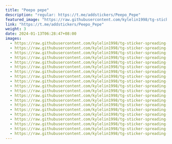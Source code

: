 ```yaml
---
title: "Peepo pepe"
description: "regular: https://t.me/addstickers/Peepo_Pepe"
featured_image: "https://raw.githubusercontent.com/kylelin1998/tg-sticker-spreading-worldwide-images/main/img/5d804fe7-e947-416e-ad91-f5822562139b.jpg"
link: "https://t.me/addstickers/Peepo_Pepe"
weight: 3
date: 2024-01-13T06:28:47+08:00
images:
  - https://raw.githubusercontent.com/kylelin1998/tg-sticker-spreading-worldwide-images/main/img/5d804fe7-e947-416e-ad91-f5822562139b.jpg
  - https://raw.githubusercontent.com/kylelin1998/tg-sticker-spreading-worldwide-images/main/img/54ab6528-c1ef-41ad-8cf7-4c5919ace8b2.jpg
  - https://raw.githubusercontent.com/kylelin1998/tg-sticker-spreading-worldwide-images/main/img/06416c3c-2f10-4659-bedd-fdfc2843375a.jpg
  - https://raw.githubusercontent.com/kylelin1998/tg-sticker-spreading-worldwide-images/main/img/5a6340cd-8f5d-45a9-ac3f-6a92ec1015c2.jpg
  - https://raw.githubusercontent.com/kylelin1998/tg-sticker-spreading-worldwide-images/main/img/45285144-e067-492f-a2a4-832998acf72d.jpg
  - https://raw.githubusercontent.com/kylelin1998/tg-sticker-spreading-worldwide-images/main/img/c69c0a25-3a3c-47b5-8bf1-b8907dc1e37c.jpg
  - https://raw.githubusercontent.com/kylelin1998/tg-sticker-spreading-worldwide-images/main/img/481d28dc-cfcd-489a-9ef3-5886b977caa9.jpg
  - https://raw.githubusercontent.com/kylelin1998/tg-sticker-spreading-worldwide-images/main/img/8fecf94f-f6bf-4a58-be69-ab13777714ba.jpg
  - https://raw.githubusercontent.com/kylelin1998/tg-sticker-spreading-worldwide-images/main/img/07db1a63-3ab0-4fa3-9267-c5a1077994e3.jpg
  - https://raw.githubusercontent.com/kylelin1998/tg-sticker-spreading-worldwide-images/main/img/6ab9258c-d351-46ed-8663-8e853ca263a7.jpg
  - https://raw.githubusercontent.com/kylelin1998/tg-sticker-spreading-worldwide-images/main/img/b2c08bdf-477b-4d33-8f34-7859b5304e73.jpg
  - https://raw.githubusercontent.com/kylelin1998/tg-sticker-spreading-worldwide-images/main/img/3d076fe5-57ef-42c4-80b3-531d438be5f1.jpg
  - https://raw.githubusercontent.com/kylelin1998/tg-sticker-spreading-worldwide-images/main/img/58a48a05-e934-4568-bbd6-0fd14df1748b.jpg
  - https://raw.githubusercontent.com/kylelin1998/tg-sticker-spreading-worldwide-images/main/img/76ccefbd-a741-4bf4-8603-0f8e4a58fdf5.jpg
  - https://raw.githubusercontent.com/kylelin1998/tg-sticker-spreading-worldwide-images/main/img/2c0c95b6-38fa-4273-9d82-edfe0afde3ca.jpg
  - https://raw.githubusercontent.com/kylelin1998/tg-sticker-spreading-worldwide-images/main/img/1c0e0f7a-592a-478d-bece-ee4ab96fde69.jpg
  - https://raw.githubusercontent.com/kylelin1998/tg-sticker-spreading-worldwide-images/main/img/f68a15ae-7135-4eeb-937a-9ef1335dc8cd.jpg
  - https://raw.githubusercontent.com/kylelin1998/tg-sticker-spreading-worldwide-images/main/img/08c27526-3f6b-4b58-8619-34599f1f532c.jpg
  - https://raw.githubusercontent.com/kylelin1998/tg-sticker-spreading-worldwide-images/main/img/a914a8fb-70ff-4c4d-a35f-9ccc0e8bab75.jpg
  - https://raw.githubusercontent.com/kylelin1998/tg-sticker-spreading-worldwide-images/main/img/e2f29961-0ee3-439d-a370-4ce4b2a2be28.jpg
---
```

